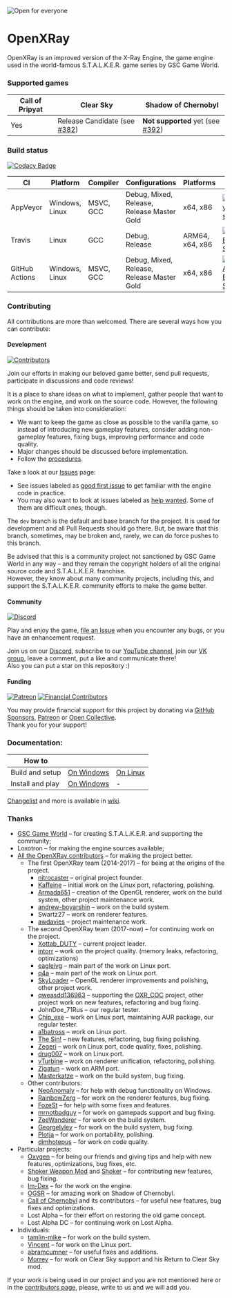 ![Open for everyone](OpenXRayCover.png)

# OpenXRay

OpenXRay is an improved version of the X-Ray Engine, the game engine used in the world-famous S.T.A.L.K.E.R. game series by GSC Game World.

### Supported games

| Call of Pripyat | Clear Sky                                                                      | Shadow of Chernobyl                                                                |
| --------------- | ------------------------------------------------------------------------------ | ---------------------------------------------------------------------------------- |
| Yes             | Release Candidate (see [#382](https://github.com/OpenXRay/xray-16/issues/382)) | **Not supported** yet (see [#392](https://github.com/OpenXRay/xray-16/issues/392)) |

### Build status

[![Codacy Badge](https://api.codacy.com/project/badge/Grade/40d84a83b38147c49b4e66705c47a16a)](https://www.codacy.com/app/OpenXRay/xray-16?utm_source=github.com&utm_medium=referral&utm_content=OpenXRay/xray-16&utm_campaign=Badge_Grade)

| CI             | Platform       | Compiler  | Configurations                             | Platforms       | Status                                                                                                                                                                           |
| -------------- | -------------- | --------- | ------------------------------------------ | --------------- | -------------------------------------------------------------------------------------------------------------------------------------------------------------------------------- |
| AppVeyor       | Windows, Linux | MSVC, GCC | Debug, Mixed, Release, Release Master Gold | x64, x86        | [![AppVeyor Build status](https://ci.appveyor.com/api/projects/status/16mp39v0d7fts6yf?svg=true)](https://ci.appveyor.com/project/OpenXRay/xray-16)                              |
| Travis         | Linux          | GCC       | Debug, Release                             | ARM64, x64, x86 | [![Travis Build Status](https://api.travis-ci.com/OpenXRay/xray-16.svg?branch=dev)](https://app.travis-ci.com/github/OpenXRay/xray-16)                                           |
| GitHub Actions | Windows, Linux | MSVC, GCC | Debug, Mixed, Release, Release Master Gold | x64, x86        | [![GitHub Actions Build Status](https://github.com/OpenXRay/xray-16/actions/workflows/cibuild.yml/badge.svg)](https://github.com/OpenXRay/xray-16/actions/workflows/cibuild.yml) |

### Contributing

All contributions are more than welcomed. There are several ways how you can contribute:

#### Development

[![Contributors](https://img.shields.io/github/contributors/OpenXRay/xray-16.svg?label=Contributors)](https://github.com/OpenXRay/xray-16/graphs/contributors)

Join our efforts in making our beloved game better, send pull requests, participate in discussions and code reviews!

It is a place to share ideas on what to implement, gather people that want to work on the engine,
and work on the source code. However, the following things should be taken into consideration:

- We want to keep the game as close as possible to the vanilla game, so instead of introducing new gameplay features,
  consider adding non-gameplay features, fixing bugs, improving performance and code quality.
- Major changes should be discussed before implementation.
- Follow the [procedures](doc/procedure).

Take a look at our [Issues](https://github.com/openxray/xray-16/issues) page:

- See issues labeled as [good first issue](https://github.com/OpenXRay/xray-16/issues?q=is%3Aissue+is%3Aopen+sort%3Aupdated-desc+label%3A%22Good+first+issue%22) to get familiar with the engine code in practice.
- You may also want to look at issues labeled as [help wanted](https://github.com/OpenXRay/xray-16/issues?q=is%3Aissue+is%3Aopen+sort%3Aupdated-desc+label%3A%22Help+wanted%22). Some of them are difficult ones, though.

The `dev` branch is the default and base branch for the project. It is used for development and all Pull Requests should go there. But, be aware that this branch, sometimes, may be broken and, rarely, we can do force pushes to this branch.

Be advised that this is a community project not sanctioned by GSC Game World in any way – and they remain the copyright holders
of all the original source code and S.T.A.L.K.E.R. franchise. <br>
However, they know about many community projects, including this, and support the S.T.A.L.K.E.R. community efforts to make the game better.

#### Community

[![Discord](https://img.shields.io/discord/410170555619082240?label=Discord)](https://discord.gg/sjRMQwv)

Play and enjoy the game, [file an Issue](https://github.com/OpenXRay/xray-16/issues/new/choose) when you encounter any bugs, or you have an enhancement request.

Join us on our [Discord](https://discord.gg/sjRMQwv), subscribe to our [YouTube channel](https://www.youtube.com/OpenXRay), join our [VK group](https://vk.com/openxray), leave a comment, put a like and communicate there! <br>
Also you can put a star on this repository :)

#### Funding

[![Patreon](https://img.shields.io/badge/dynamic/json?url=https%3A%2F%2Fwww.patreon.com%2Fapi%2Fcampaigns%2F5950725&query=data.attributes.patron_count&suffix=%20Patrons&color=success&label=Patreon&style=flat)](https://patreon.com/openxray) [![Financial Contributors](https://opencollective.com/openxray/tiers/badge.svg)](https://opencollective.com/openxray)

You may provide financial support for this project by donating via [GitHub Sponsors](https://github.com/sponsors/OpenXRay), [Patreon](https://patreon.com/openxray) or [Open Collective](https://opencollective.com/openxray). <br>
Thank you for your support!

### Documentation:

| How to           |                                                                                                   |                                                                                               |
| ---------------- | ------------------------------------------------------------------------------------------------- | --------------------------------------------------------------------------------------------- |
| Build and setup  | [On Windows](https://github.com/OpenXRay/xray-16/wiki/%5BEN%5D-How-to-build-and-setup-on-Windows) | [On Linux](https://github.com/OpenXRay/xray-16/wiki/%5BEN%5D-How-to-build-and-setup-on-Linux) |
| Install and play | [On Windows](https://github.com/OpenXRay/xray-16/wiki/%5BEN%5D-How-to-install-and-play)           | -                                                                                             |

[Changelist](https://github.com/OpenXRay/xray-16/wiki/Changes) and more is available in [wiki](https://github.com/OpenXRay/xray-16/wiki).

### Thanks

- [GSC Game World](https://gsc-game.com/) – for creating S.T.A.L.K.E.R. and supporting the community;
- Loxotron – for making the engine sources available;
- [All the OpenXRay contributors](https://github.com/OpenXRay/xray-16/graphs/contributors) – for making the project better.
  - The first OpenXRay team (2014-2017) – for being at the origins of the project.
    - [nitrocaster](https://github.com/nitrocaster) – original project founder.
    - [Kaffeine](https://github.com/Kaffeine) – initial work on the Linux port, refactoring, polishing.
    - [Armada651](https://github.com/CrossVR) – creation of the OpenGL renderer, work on the build system, other project maintenance work.
    - [andrew-boyarshin](https://github.com/andrew-boyarshin) – work on the build system.
    - Swartz27 – work on renderer features.
    - [awdavies](https://github.com/awdavies) – project maintenance work.
  - The second OpenXRay team (2017-now) – for continuing work on the project.
    - [Xottab_DUTY](https://github.com/Xottab-DUTY) – current project leader.
    - [intorr](https://github.com/intorr) – work on the project quality. (memory leaks, refactoring, optimizations)
    - [eagleivg](https://github.com/eagleivg) – main part of the work on Linux port.
    - [q4a](https://github.com/q4a) – main part of the work on Linux port.
    - [SkyLoader](https://github.com/SkyLoaderr) – OpenGL renderer improvements and polishing, other project work.
    - [qweasdd136963](https://github.com/qweasdd136963) – supporting the [OXR_COC](https://github.com/qweasdd136963/OXR_CoC) project, other project work on new features, refactoring and bug fixing.
    - JohnDoe_71Rus – our regular tester.
    - [Chip_exe](https://github.com/007exe) – work on Linux port, maintaining AUR package, our regular tester.
    - [a1batross](https://github.com/a1batross) – work on Linux port.
    - [The Sin!](https://github.com/FreeZoneMods) – new features, refactoring, bug fixing polishing.
    - [Zegeri](https://github.com/Zegeri) – work on Linux port, code quality, fixes, polishing.
    - [drug007](https://github.com/drug007) – work on Linux port.
    - [vTurbine](https://github.com/vTurbine) – work on renderer unification, refactoring, polishing.
    - [Zigatun](https://github.com/Zigatun) – work on ARM port.
    - [Masterkatze](https://github.com/Masterkatze) – work on the build system, bug fixing.
  - Other contributors:
    - [NeoAnomaly](https://github.com/) – for help with debug functionality on Windows.
    - [RainbowZerg](https://github.com/RainbowZerg) – for work on the renderer features, bug fixing.
    - [FozeSt](https://github.com/FozeSt) – for help with some fixes and features.
    - [mrnotbadguy](https://github.com/mrnotbadguy) – for work on gamepads support and bug fixing.
    - [ZeeWanderer](https://github.com/ZeeWanderer) – for work on the build system.
    - [GeorgeIvlev](https://github.com/GeorgeIvlev) – for work on the build system, bug fixing.
    - [Plotja](https://github.com/Plotja) – for work on portability, polishing.
    - [dimhotepus](https://github.com/dimhotepus) – for work on code quality.
- Particular projects:
  - [Oxygen](https://github.com/xrOxygen) – for being our friends and giving tips and help with new features, optimizations, bug fixes, etc.
  - [Shoker Weapon Mod](https://github.com/ShokerStlk/xray-16-SWM) and [Shoker](https://github.com/ShokerStlk) – for contributing new features, bug fixing.
  - [Im-Dex](https://github.com/Im-dex/xray-162) – for the work on the engine.
  - [OGSR](https://github.com/OGSR/OGSR-Engine) – for amazing work on Shadow of Chernobyl.
  - [Call of Chernobyl](https://github.com/revolucas/CoC-Xray) and its contributors – for useful new features, bug fixes and optimizations.
  - Lost Alpha – for their effort on restoring the old game concept.
  - Lost Alpha DC – for continuing work on Lost Alpha.
- Individuals:
  - [tamlin-mike](https://github.com/tamlin-mike) – for work on the build system.
  - [Vincent](https://github.com/0xBADEAFFE) – for work on the Linux port.
  - [abramcumner](https://github.com/abramcumner) – for useful fixes and additions.
  - [Morrey](https://github.com/morrey) – for work on Clear Sky support and his Return to Clear Sky mod.

If your work is being used in our project and you are not mentioned here or in the [contributors page](https://github.com/OpenXRay/xray-16/graphs/contributors), please, write to us and we will add you.
